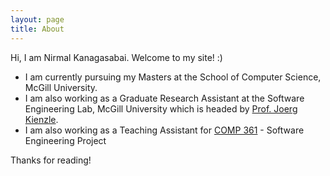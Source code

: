 ```yaml
---
layout: page
title: About
---
```


<p class="message">
  Hi, I am Nirmal Kanagasabai. Welcome to my site! :)
</p>

* I am currently pursuing my Masters at the School of Computer Science, McGill University.
* I am also working as a Graduate Research Assistant at the Software Engineering Lab, McGill University which is headed by [Prof. Joerg Kienzle](http://cs.mcgill.ca/~joerg/Home/Jorgs_Home.html).
* I am also working as a Teaching Assistant for [COMP 361](http://www.mcgill.ca/study/2016-2017/courses/comp-361d1) - Software Engineering Project


Thanks for reading!
